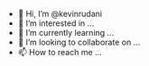 - 👋 Hi, I’m @kevinrudani
- 👀 I’m interested in ...
- 🌱 I’m currently learning ...
- 💞️ I’m looking to collaborate on ...
- 📫 How to reach me ...

<!---
kevinrudani/kevinrudani is a ✨ special ✨ repository because its `README.md` (this file) appears on your GitHub profile.
You can click the Preview link to take a look at your changes.
--->
